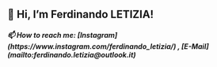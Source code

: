 <h2>👋 Hi, I’m Ferdinando LETIZIA!</h3>
<h5>📫 How to reach me: [Instagram](https://www.instagram.com/ferdinando_letizia/) , [E-Mail](mailto:ferdinando.letizia@outlook.it) </h5>
